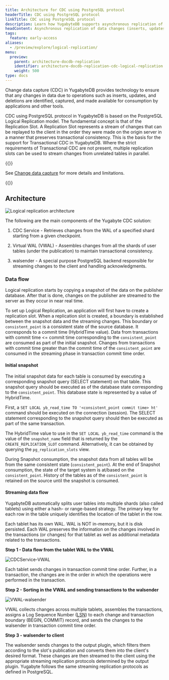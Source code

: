 ```yaml
---
title: Architecture for CDC using PostgreSQL protocol
headerTitle: CDC using PostgreSQL protocol
linkTitle: CDC using PostgreSQL protocol
description: Learn how YugabyteDB supports asynchronous replication of data changes (inserts, updates, and deletes) to external databases or applications.
headContent: Asynchronous replication of data changes (inserts, updates, and deletes) to external databases or applications
tags:
  feature: early-access
aliases:
  - /preview/explore/logical-replication/
menu:
  preview:
    parent: architecture-docdb-replication
    identifier: architecture-docdb-replication-cdc-logical-replication
    weight: 500
type: docs
---
```


Change data capture (CDC) in YugabyteDB provides technology to ensure that any changes in data due to operations such as inserts, updates, and deletions are identified, captured, and made available for consumption by applications and other tools.

CDC using PostgreSQL protocol in YugabyteDB is based on the PostgreSQL Logical Replication model. The fundamental concept is that of the Replication Slot. A Replication Slot represents a stream of changes that can be replayed to the client in the order they were made on the origin server in a manner that preserves transactional consistency. This is the basis for the support for Transactional CDC in YugabyteDB. Where the strict requirements of Transactional CDC are not present, multiple replication slots can be used to stream changes from unrelated tables in parallel.

{{<lead link="../../../develop/change-data-capture/">}}

See [Change data capture](../../../develop/change-data-capture/) for more details and limitations.

{{</lead>}}

## Architecture

![Logical replication architecture](/images/architecture/cdc-logical-replication-architecture.png)

The following are the main components of the Yugabyte CDC solution:

1. CDC Service - Retrieves changes from the WAL of a specified shard starting from a given checkpoint.

2. Virtual WAL (VWAL) - Assembles changes from all the shards of user tables (under the publication) to maintain transactional consistency.

3. walsender - A special purpose PostgreSQL backend responsible for streaming changes to the client and handling acknowledgments.

### Data flow

Logical replication starts by copying a snapshot of the data on the publisher database. After that is done, changes on the publisher are streamed to the server as they occur in near real time.

To set up Logical Replication, an application will first have to create a replication slot. When a replication slot is created, a boundary is established between the snapshot data and the streaming changes. This boundary or `consistent_point` is a consistent state of the source database. It corresponds to a commit time (HybridTime value). Data from transactions with commit time <= commit time corresponding to the `consistent_point` are consumed as part of the initial snapshot. Changes from transactions with commit time greater than the commit time of the `consistent_point` are consumed in the streaming phase in transaction commit time order.

#### Initial snapshot

The initial snapshot data for each table is consumed by executing a corresponding snapshot query (SELECT statement) on that table. This snapshot query should be executed as of the database state corresponding to the `consistent_point`. This database state is represented by a value of HybridTime.

First, a `SET LOCAL yb_read_time TO '<consistent_point commit time> ht'` command should be executed on the connection (session). The SELECT statement corresponding to the snapshot query should then be executed as part of the same transaction.

The HybridTime value to use in the `SET LOCAL yb_read_time` command is the value of the `snapshot_name` field that is returned by the `CREATE_REPLICATION_SLOT` command. Alternatively, it can be obtained by querying the `pg_replication_slots` view.

During Snapshot consumption, the snapshot data from all tables will be from the same consistent state (`consistent_point`). At the end of Snapshot consumption, the state of the target system is at/based on the `consistent_point`. History of the tables as of the `consistent_point` is retained on the source until the snapshot is consumed.

#### Streaming data flow

YugabyteDB automatically splits user tables into multiple shards (also called tablets) using either a hash- or range-based strategy. The primary key for each row in the table uniquely identifies the location of the tablet in the row.

Each tablet has its own WAL. WAL is NOT in-memory, but it is disk persisted. Each WAL preserves the information on the changes involved in the transactions (or changes) for that tablet as well as additional metadata related to the transactions.

**Step 1 - Data flow from the tablet WAL to the VWAL**

![CDCService-VWAL](/images/architecture/cdc_service_vwal_interaction.png)

Each tablet sends changes in transaction commit time order. Further, in a transaction, the changes are in the order in which the operations were performed in the transaction.

**Step 2 - Sorting in the VWAL and sending transactions to the walsender**

![VWAL-walsender](/images/architecture/vwal_walsender_interaction.png)

VWAL collects changes across multiple tablets, assembles the transactions, assigns a Log Sequence Number ([LSN](../../../develop/change-data-capture/using-logical-replication/key-concepts/#lsn-type)) to each change and transaction boundary (BEGIN, COMMIT) record, and sends the changes to the walsender in transaction commit time order.

**Step 3 - walsender to client**

The walsender sends changes to the output plugin, which filters them according to the slot's publication and converts them into the client's desired format. These changes are then streamed to the client using the appropriate streaming replication protocols determined by the output plugin. Yugabyte follows the same streaming replication protocols as defined in PostgreSQL.

<!--TODO (Siddharth): Fix the Links to the protocol section.

{{< note title="Note" >}}
Refer to [Replication Protocol](../../../develop/change-data-capture/using-logical-replication/#streaming-protocol) for more details.

{{< /note >}}

{{< tip title="Explore" >}}

See [Getting Started with Logical Replication](../../../develop/change-data-capture/using-logical-replication/getting-started/) to set up Logical Replication in YugabyteDB.

{{< /tip >}}
-->
